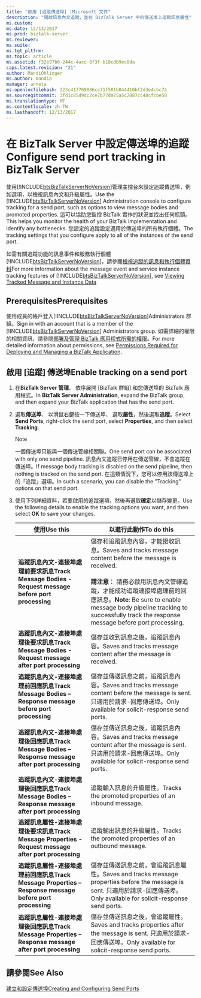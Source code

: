 ```yaml
---
title: "啟用 [追蹤傳送埠] |Microsoft 文件"
description: "開啟訊息內文追蹤，並在 BizTalk Server 中的傳送埠上追蹤訊息屬性"
ms.custom: 
ms.date: 12/13/2017
ms.prod: biztalk-server
ms.reviewer: 
ms.suite: 
ms.tgt_pltfrm: 
ms.topic: article
ms.assetid: f32e97b0-244c-4acc-8f3f-b18cdb9ec0da
caps.latest.revision: "21"
author: MandiOhlinger
ms.author: mandia
manager: anneta
ms.openlocfilehash: 223c417769086cc71f501b044410bf2d3e4cbc74
ms.sourcegitcommit: 3fd1c85d9dc2ce7b77da75a5c2087cc48cfcbe50
ms.translationtype: MT
ms.contentlocale: zh-TW
ms.lasthandoff: 12/13/2017
---
```

# <a name="configure-send-port-tracking-in-biztalk-server"></a><span data-ttu-id="db470-103">在 BizTalk Server 中設定傳送埠的追蹤</span><span class="sxs-lookup"><span data-stu-id="db470-103">Configure send port tracking in BizTalk Server</span></span>
<span data-ttu-id="db470-104">使用[!INCLUDE[btsBizTalkServerNoVersion](../includes/btsbiztalkservernoversion-md.md)]管理主控台來設定追蹤傳送埠，例如選項，以檢視訊息內文和升級屬性。</span><span class="sxs-lookup"><span data-stu-id="db470-104">Use the [!INCLUDE[btsBizTalkServerNoVersion](../includes/btsbiztalkservernoversion-md.md)] Administration console to configure tracking for a send port, such as options to view message bodies and promoted properties.</span></span> <span data-ttu-id="db470-105">這可以協助您監控 BizTalk 實作的狀況並找出任何瓶頸。</span><span class="sxs-lookup"><span data-stu-id="db470-105">This helps you monitor the health of your BizTalk implementation and identify any bottlenecks.</span></span> <span data-ttu-id="db470-106">您設定的追蹤設定適用於傳送埠的所有執行個體。</span><span class="sxs-lookup"><span data-stu-id="db470-106">The tracking settings that you configure apply to all of the instances of the send port.</span></span>  
  
 <span data-ttu-id="db470-107">如需有關追蹤功能的訊息事件和服務執行個體[!INCLUDE[btsBizTalkServerNoVersion](../includes/btsbiztalkservernoversion-md.md)]，請參閱[檢視追蹤的訊息和執行個體資料](../core/viewing-tracked-message-and-instance-data.md)</span><span class="sxs-lookup"><span data-stu-id="db470-107">For more information about the message event and service instance tracking features of [!INCLUDE[btsBizTalkServerNoVersion](../includes/btsbiztalkservernoversion-md.md)], see [Viewing Tracked Message and Instance Data](../core/viewing-tracked-message-and-instance-data.md)</span></span>  
  
## <a name="prerequisites"></a><span data-ttu-id="db470-108">Prerequisites</span><span class="sxs-lookup"><span data-stu-id="db470-108">Prerequisites</span></span>  
<span data-ttu-id="db470-109">使用成員的帳戶登入[!INCLUDE[btsBizTalkServerNoVersion](../includes/btsbiztalkservernoversion-md.md)]Administrators 群組。</span><span class="sxs-lookup"><span data-stu-id="db470-109">Sign in with an account that is a member of the [!INCLUDE[btsBizTalkServerNoVersion](../includes/btsbiztalkservernoversion-md.md)] Administrators group.</span></span> <span data-ttu-id="db470-110">如需詳細的權限的相關資訊，請參閱[部署及管理 BizTalk 應用程式所需的權限](../core/permissions-required-for-deploying-and-managing-a-biztalk-application.md)。</span><span class="sxs-lookup"><span data-stu-id="db470-110">For more detailed information about permissions, see [Permissions Required for Deploying and Managing a BizTalk Application](../core/permissions-required-for-deploying-and-managing-a-biztalk-application.md).</span></span>  
  
## <a name="enable-tracking-on-a-send-port"></a><span data-ttu-id="db470-111">啟用 [追蹤] 傳送埠</span><span class="sxs-lookup"><span data-stu-id="db470-111">Enable tracking on a send port</span></span>  
  
1.  <span data-ttu-id="db470-112">在**BizTalk Server 管理**、 依序展開 [BizTalk 群組] 和您傳送埠的 BizTalk 應用程式。</span><span class="sxs-lookup"><span data-stu-id="db470-112">In **BizTalk Server Administration**, expand the BizTalk group, and then expand your BizTalk application that has the send port.</span></span>  
  
2.  <span data-ttu-id="db470-113">選取**傳送埠**、 以滑鼠右鍵按一下傳送埠、 選取**屬性**，然後選取**追蹤**。</span><span class="sxs-lookup"><span data-stu-id="db470-113">Select **Send Ports**, right-click the send port, select **Properties**, and then select **Tracking**.</span></span>  
  
    > [!NOTE]
    >  <span data-ttu-id="db470-114">一個傳送埠只能與一個傳送管線相關聯。</span><span class="sxs-lookup"><span data-stu-id="db470-114">One send port can be associated with only one send pipeline.</span></span> <span data-ttu-id="db470-115">訊息內文追蹤已停用在傳送管線，不會追蹤在傳送埠。</span><span class="sxs-lookup"><span data-stu-id="db470-115">If message body tracking is disabled on the send pipeline, then nothing is tracked on the send port.</span></span> <span data-ttu-id="db470-116">在這類情況下，您可以停用該傳送埠上的「追蹤」選項。</span><span class="sxs-lookup"><span data-stu-id="db470-116">In such a scenario, you can disable the "Tracking" options on that send port.</span></span>  
  
3.  <span data-ttu-id="db470-117">使用下列詳細資料，若要啟用的追蹤選項，然後再選取**確定**以儲存變更。</span><span class="sxs-lookup"><span data-stu-id="db470-117">Use the following details to enable the tracking options you want, and then select **OK** to save your changes.</span></span>  
  
    |<span data-ttu-id="db470-118">使用</span><span class="sxs-lookup"><span data-stu-id="db470-118">Use this</span></span>|<span data-ttu-id="db470-119">以進行此動作</span><span class="sxs-lookup"><span data-stu-id="db470-119">To do this</span></span>|  
    |--------------|----------------|  
    |<span data-ttu-id="db470-120">**追蹤訊息內文-連接埠處理前要求訊息**</span><span class="sxs-lookup"><span data-stu-id="db470-120">**Track Message Bodies - Request message before port processing**</span></span>|<span data-ttu-id="db470-121">儲存和追蹤訊息內容，才能接收訊息。</span><span class="sxs-lookup"><span data-stu-id="db470-121">Saves and tracks message content before the message is received.</span></span> <br/><br/> <span data-ttu-id="db470-122">**請注意**： 請務必啟用訊息內文管線追蹤，才能成功追蹤連接埠處理前的回應訊息。</span><span class="sxs-lookup"><span data-stu-id="db470-122">**Note**: Be sure to enable message body pipeline tracking to successfully track the response message before port processing.</span></span>|  
    |<span data-ttu-id="db470-123">**追蹤訊息內文-連接埠處理後要求訊息**</span><span class="sxs-lookup"><span data-stu-id="db470-123">**Track Message Bodies - Request message after port processing**</span></span>|<span data-ttu-id="db470-124">儲存並收到訊息之後，追蹤訊息內容。</span><span class="sxs-lookup"><span data-stu-id="db470-124">Saves and tracks message content after the message is received.</span></span>|  
    |<span data-ttu-id="db470-125">**追蹤訊息內文-連接埠處理前回應訊息**</span><span class="sxs-lookup"><span data-stu-id="db470-125">**Track Message Bodies – Response message before port processing**</span></span>|<span data-ttu-id="db470-126">儲存並傳送訊息之前，追蹤訊息內容。</span><span class="sxs-lookup"><span data-stu-id="db470-126">Saves and tracks message content before the message is sent.</span></span> <span data-ttu-id="db470-127">只適用於請求-回應傳送埠。</span><span class="sxs-lookup"><span data-stu-id="db470-127">Only available for solicit-response send ports.</span></span>|    
    |<span data-ttu-id="db470-128">**追蹤訊息內文-連接埠處理後回應訊息**</span><span class="sxs-lookup"><span data-stu-id="db470-128">**Track Message Bodies – Response message after port processing**</span></span>|<span data-ttu-id="db470-129">儲存並傳送訊息之後，追蹤訊息內容。</span><span class="sxs-lookup"><span data-stu-id="db470-129">Saves and tracks message content after the message is sent.</span></span> <span data-ttu-id="db470-130">只適用於請求-回應傳送埠。</span><span class="sxs-lookup"><span data-stu-id="db470-130">Only available for solicit-response send ports.</span></span>|  
    |<span data-ttu-id="db470-131">**追蹤訊息內文-連接埠處理後回應訊息**</span><span class="sxs-lookup"><span data-stu-id="db470-131">**Track Message Bodies – Response message after port processing**</span></span>|<span data-ttu-id="db470-132">追蹤輸入訊息的升級屬性。</span><span class="sxs-lookup"><span data-stu-id="db470-132">Tracks the promoted properties of an inbound message.</span></span>|  
    |<span data-ttu-id="db470-133">**追蹤訊息屬性-連接埠處理後要求訊息**</span><span class="sxs-lookup"><span data-stu-id="db470-133">**Track Message Properties - Request message after port processing**</span></span>|<span data-ttu-id="db470-134">追蹤輸出訊息的升級屬性。</span><span class="sxs-lookup"><span data-stu-id="db470-134">Tracks the promoted properties of an outbound message.</span></span>|  
    |<span data-ttu-id="db470-135">**追蹤訊息屬性-連接埠處理前回應訊息**</span><span class="sxs-lookup"><span data-stu-id="db470-135">**Track Message Properties – Response message before port processing**</span></span>|<span data-ttu-id="db470-136">儲存並傳送訊息之前，會追蹤訊息屬性。</span><span class="sxs-lookup"><span data-stu-id="db470-136">Saves and tracks message properties before the message is sent.</span></span> <span data-ttu-id="db470-137">只適用於請求-回應傳送埠。</span><span class="sxs-lookup"><span data-stu-id="db470-137">Only available for solicit-response send ports.</span></span>|   
    |<span data-ttu-id="db470-138">**追蹤訊息屬性-連接埠處理後回應訊息**</span><span class="sxs-lookup"><span data-stu-id="db470-138">**Track Message Properties – Response message after port processing**</span></span>|<span data-ttu-id="db470-139">儲存並傳送訊息之後，會追蹤屬性。</span><span class="sxs-lookup"><span data-stu-id="db470-139">Saves and tracks properties after the message is sent.</span></span> <span data-ttu-id="db470-140">只適用於請求-回應傳送埠。</span><span class="sxs-lookup"><span data-stu-id="db470-140">Only available for solicit-response send ports.</span></span>|   
  
## <a name="see-also"></a><span data-ttu-id="db470-141">請參閱</span><span class="sxs-lookup"><span data-stu-id="db470-141">See Also</span></span>  
 [<span data-ttu-id="db470-142">建立和設定傳送埠</span><span class="sxs-lookup"><span data-stu-id="db470-142">Creating and Configuring Send Ports</span></span>](../core/creating-and-configuring-send-ports.md)
